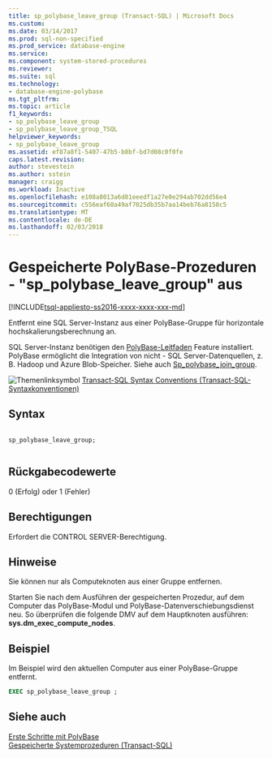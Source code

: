 ```yaml
---
title: sp_polybase_leave_group (Transact-SQL) | Microsoft Docs
ms.custom: 
ms.date: 03/14/2017
ms.prod: sql-non-specified
ms.prod_service: database-engine
ms.service: 
ms.component: system-stored-procedures
ms.reviewer: 
ms.suite: sql
ms.technology:
- database-engine-polybase
ms.tgt_pltfrm: 
ms.topic: article
f1_keywords:
- sp_polybase_leave_group
- sp_polybase_leave_group_TSQL
helpviewer_keywords:
- sp_polybase_leave_group
ms.assetid: ef87a8f1-5407-47b5-b8bf-bd7d08c0f0fe
caps.latest.revision: 
author: stevestein
ms.author: sstein
manager: craigg
ms.workload: Inactive
ms.openlocfilehash: e108a8013a6d81eeedf1a27e0e294ab702dd56e4
ms.sourcegitcommit: c556eaf60a49af7025db35b7aa14beb76a8158c5
ms.translationtype: MT
ms.contentlocale: de-DE
ms.lasthandoff: 02/03/2018
---
```

# <a name="polybase-stored-procedures---sppolybaseleavegroup"></a>Gespeicherte PolyBase-Prozeduren - "sp_polybase_leave_group" aus
[!INCLUDE[tsql-appliesto-ss2016-xxxx-xxxx-xxx-md](../../includes/tsql-appliesto-ss2016-xxxx-xxxx-xxx-md.md)]

  Entfernt eine SQL Server-Instanz aus einer PolyBase-Gruppe für horizontale hochskalierungsberechnung an. 
 
 SQL Server-Instanz benötigen den [PolyBase-Leitfaden](../../relational-databases/polybase/polybase-guide.md) Feature installiert.  PolyBase ermöglicht die Integration von nicht - SQL Server-Datenquellen, z. B. Hadoop und Azure Blob-Speicher. Siehe auch [Sp_polybase_join_group](../../relational-databases/system-stored-procedures/polybase-stored-procedures-sp-polybase-join-group.md).  
  
 ![Themenlinksymbol](../../database-engine/configure-windows/media/topic-link.gif "Topic link icon") [Transact-SQL Syntax Conventions (Transact-SQL-Syntaxkonventionen)](../../t-sql/language-elements/transact-sql-syntax-conventions-transact-sql.md)  
  
## <a name="syntax"></a>Syntax  
  
```  
  
sp_polybase_leave_group;  
  
```  
  
## <a name="return-code-values"></a>Rückgabecodewerte  
 0 (Erfolg) oder 1 (Fehler)  
  
## <a name="permissions"></a>Berechtigungen  
 Erfordert die CONTROL SERVER-Berechtigung.  
  
## <a name="remarks"></a>Hinweise  
 Sie können nur als Computeknoten aus einer Gruppe entfernen.  
  
 Starten Sie nach dem Ausführen der gespeicherten Prozedur, auf dem Computer das PolyBase-Modul und PolyBase-Datenverschiebungsdienst neu. So überprüfen die folgende DMV auf dem Hauptknoten ausführen: **sys.dm_exec_compute_nodes**.  
  
## <a name="example"></a>Beispiel  
 Im Beispiel wird den aktuellen Computer aus einer PolyBase-Gruppe entfernt.  
  
```sql  
EXEC sp_polybase_leave_group ;  
```  
  
## <a name="see-also"></a>Siehe auch  
 [Erste Schritte mit PolyBase](../../relational-databases/polybase/get-started-with-polybase.md)   
 [Gespeicherte Systemprozeduren &#40;Transact-SQL&#41;](../../relational-databases/system-stored-procedures/system-stored-procedures-transact-sql.md)  
  
  
